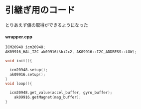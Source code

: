 # 引継ぎ用のコード

とりあえず値の取得ができるようになった

#### wrapper.cpp
```cpp
ICM20948 icm20948; 
AK09916_HAL_I2C ak09916(&hi2c2, AK09916::I2C_ADDRESS::LOW);

void init(){

  icm20948.setup();
  ak09916.setup();
}
void loop(){

  icm20948.get_value(accel_buffer, gyro_buffer);
	ak09916.getMagnet(mag_buffer);
}


```
